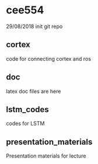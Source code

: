 # cee554
29/08/2018 init git repo

## cortex
code for connecting cortex and ros

## doc
latex doc files are here

## lstm_codes
codes for LSTM

## presentation_materials
Presentation materials for lecture
